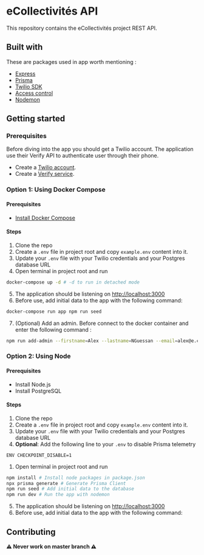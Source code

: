 # eCollectivités API

This repository contains the eCollectivités project REST API.

## Built with

These are packages used in app worth mentioning :

- [Express](https://expressjs.com/)
- [Prisma](https://www.prisma.io/)
- [Twilio SDK](https://www.npmjs.com/package/twilio)
- [Access control](https://www.npmjs.com/package/accesscontrol)
- [Nodemon](https://www.npmjs.com/package/nodemon)

## Getting started

### Prerequisites

Before diving into the app you should get a Twilio account. The application use their Verify API to authenticate user through their phone.

- Create a [Twilio account](https://www.twilio.com/).
- Create a [Verify service](https://www.twilio.com/fr/docs/verify).

### Option 1: Using Docker Compose

#### Prerequisites

- [Install Docker Compose](https://docs.docker.com/compose/install/)

#### Steps

1. Clone the repo
2. Create a `.env` file in project root and copy `example.env` content into it.
3. Update your `.env` file with your Twilio credentials and your Postgres database URL
4. Open terminal in project root and run

```bash
docker-compose up -d # -d to run in detached mode
```

5. The application should be listening on [http://localhost:3000](http://localhost:3000)
6. Before use, add initial data to the app with the following command:

```bash
docker-compose run app npm run seed
```

7. (Optional) Add an admin. Before connect to the docker container and enter the following command :

```bash
npm run add-admin --firstname=Alex --lastname=NGuessan --email=alex@e.co --collectid=7
```

### Option 2: Using Node

#### Prerequisites

- Install Node.js
- Install PostgreSQL

#### Steps

1. Clone the repo
2. Create a `.env` file in project root and copy `example.env` content into it.
3. Update your `.env` file with your Twilio credentials and your Postgres database URL
4. **Optional**: Add the following line to your `.env` to disable Prisma telemetry

```
ENV CHECKPOINT_DISABLE=1
```

1. Open terminal in project root and run

```bash
npm install # Install node packages in package.json
npx prisma generate # Generate Prisma Client
npm run seed # Add initial data to the database
npm run dev # Run the app with nodemon
```

5. The application should be listening on [http://localhost:3000](http://localhost:3000)
6. Before use, add initial data to the app with the following command:

## Contributing

**⚠️ Never work on master branch ⚠️**
